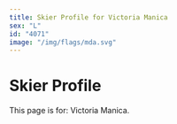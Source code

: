 ```yaml
---
title: Skier Profile for Victoria Manica
sex: "L"
id: "4071"
image: "/img/flags/mda.svg" 
---
```


# Skier Profile

This page is for: Victoria Manica.
    